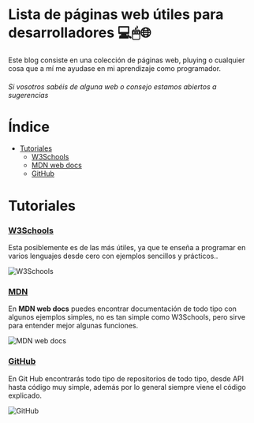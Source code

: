 # Lista de páginas web útiles para desarrolladores 💻🖱🌐

Este blog consiste en una colección de páginas web, pluying o cualquier cosa que a mí me ayudase en mi aprendizaje como programador.
###### *Si vosotros sabéis de alguna web o consejo estamos abiertos a sugerencias*



# Índice
- [Tutoriales](#Tutoriales)
  - [W3Schools](#W3Schools)
  - [MDN web docs](#MDN)
  - [GitHub](#GitHub)



# Tutoriales

### [W3Schools](https://www.w3schools.com/)
Esta posiblemente es de las más útiles, ya que te enseña a programar en varios lenguajes desde cero con ejemplos sencillos y prácticos.. 

![W3Schools](https://i.pinimg.com/736x/51/f5/ae/51f5aeb7036317a82bd6ecb1994c7b5d.jpg)


### [MDN](https://developer.mozilla.org/es/)
En **MDN web docs** puedes encontrar documentación de todo tipo con algunos ejemplos simples, no es tan simple como W3Schools, pero sirve para entender mejor algunas funciones. 

![MDN web docs](https://community.mozilla.org/wp-content/uploads/2022/07/mdn-1.png)


### [GitHub](https://github.com/)
En Git Hub encontrarás todo tipo de repositorios de todo tipo, desde API hasta código muy simple, además por lo general siempre viene el código explicado. 

![GitHub](https://github.githubassets.com/images/modules/site/home/repo-browser.png)
